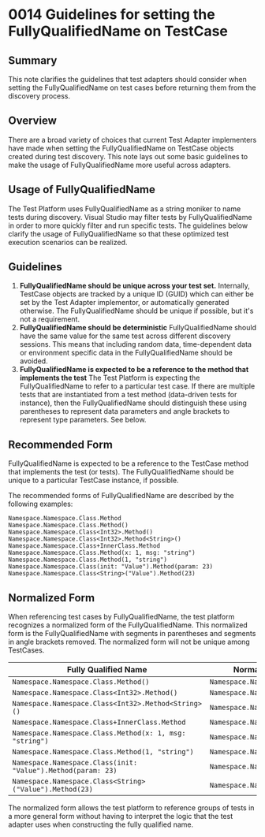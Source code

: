 # 0014 Guidelines for setting the FullyQualifiedName on TestCase

## Summary
This note clarifies the guidelines that test adapters should consider when setting the FullyQualifiedName on test cases before returning them from the discovery process.

## Overview
There are a broad variety of choices that current Test Adapter implementers have made when setting the FullyQualifiedName on TestCase objects created during test discovery. This note lays out some basic guidelines to make the usage of FullyQualifiedName more useful across adapters.

## Usage of FullyQualifiedName
The Test Platform uses FullyQualifiedName as a string moniker to name tests during discovery. Visual Studio may filter tests by FullyQualifiedName in order to more quickly filter and run specific tests. The guidelines below clarify the usage of FullyQualifiedName so that these optimized test execution scenarios can be realized.

## Guidelines
1. **FullyQualifiedName should be unique across your test set.** Internally, TestCase objects are tracked by a unique ID (GUID) which can either be set by the Test Adapter implementor, or automatically generated otherwise. The FullyQualifiedName should be unique if possible, but it's not a requirement.
1. **FullyQualifiedName should be deterministic** FullyQualifiedName should have the same value for the same test across different discovery sessions. This means that including random data, time-dependent data or environment specific data in the FullyQualifiedName should be avoided.
1. **FullyQualifiedName is expected to be a reference to the method that implements the test** The Test Platform is expecting the FullyQualifiedName to refer to a particular test case. If there are multiple tests that are instantiated from a test method (data-driven tests for instance), then the FullyQualifiedName should distinguish these using parentheses to represent data parameters and angle brackets to represent type parameters. See below.

## Recommended Form
FullyQualifiedName is expected to be a reference to the TestCase method that implements the test (or tests). The FullyQualifiedName should be unique to a particular TestCase instance, if possible.

The recommended forms of FullyQualifiedName are described by the following examples:

    Namespace.Namespace.Class.Method
    Namespace.Namespace.Class.Method()
    Namespace.Namespace.Class<Int32>.Method()
    Namespace.Namespace.Class<Int32>.Method<String>()
    Namespace.Namespace.Class+InnerClass.Method
    Namespace.Namespace.Class.Method(x: 1, msg: "string")
    Namespace.Namespace.Class.Method(1, "string")
    Namespace.Namespace.Class(init: "Value").Method(param: 23)
    Namespace.Namespace.Class<String>("Value").Method(23)

## Normalized Form
When referencing test cases by FullyQualifiedName, the test platform recognizes a normalized form of the FullyQualifiedName. This normalized form is the FullyQualifiedName with segments in parentheses and segments in angle brackets removed. The normalized form will not be unique among TestCases.

| Fully Qualified Name | Normalized Fully Qualified Name |
|---|---|
| `Namespace.Namespace.Class.Method()` | `Namespace.Namespace.Class.Method` |
| `Namespace.Namespace.Class<Int32>.Method()` | `Namespace.Namespace.Class.Method` |
| `Namespace.Namespace.Class<Int32>.Method<String>()` | `Namespace.Namespace.Class.Method` |
| `Namespace.Namespace.Class+InnerClass.Method` | `Namespace.Namespace.Class+InnerClass.Method` |
| `Namespace.Namespace.Class.Method(x: 1, msg: "string")` | `Namespace.Namespace.Class.Method` |
| `Namespace.Namespace.Class.Method(1, "string")` | `Namespace.Namespace.Class.Method` |
| `Namespace.Namespace.Class(init: "Value").Method(param: 23)` | `Namespace.Namespace.Class.Method` |
| `Namespace.Namespace.Class<String>("Value").Method(23)` | `Namespace.Namespace.Class.Method` |


The normalized form allows the test platform to reference groups of tests in a more general form without having to interpret the logic that the test adapter uses when constructing the fully qualified name. 

